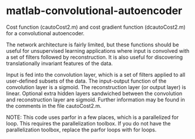 matlab-convolutional-autoencoder
================================

Cost function (cautoCost2.m) and cost gradient function (dcautoCost2.m) for a convolutional autoencoder.  

The network architecture is fairly limited, but these functions should be useful for unsupervised learning applications where input is convolved with a set of filters followed by reconstruction. It is also useful for discovering translationally invariant features of the data.  

Input is fed into the convolution layer, which is a set of filters applied to all user-defined subsets of the data. The input-output function of the convolution layer is a sigmoid. The reconstruction layer (or output layer) is linear. Optional extra hidden layers sandwiched between the convolution and reconstruction layer are sigmoid. Further information may be found in the comments in the file cautoCost2.m.

NOTE: This code uses parfor in a few places, which is a parallelized for loop. This requires the parallelization toolbox. If you do not have the parallelization toolbox, replace the parfor loops with for loops.
